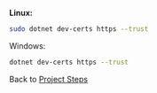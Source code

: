 **Linux:** 
```bash
sudo dotnet dev-certs https --trust
```

Windows:
```bash
dotnet dev-certs https --trust
```

Back to [Project Steps](obsidian://open?vault=Obsidian&file=Programming%2FProjects-Steps%2FProject%20Steps)